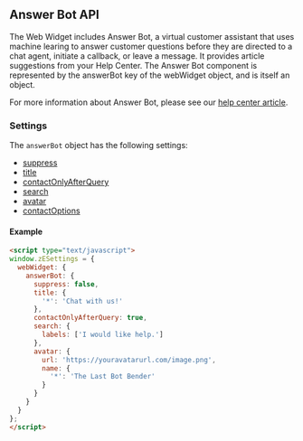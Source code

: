 ## Answer Bot API

The Web Widget includes Answer Bot, a virtual customer assistant that uses machine learing to answer customer questions before they are directed to a chat agent, initiate a callback, or leave a message. It provides article suggestions from your Help Center. The Answer Bot component is represented by the answerBot key of the webWidget object, and is itself an object.

For more information about Answer Bot, please see our [help center article](https://support.zendesk.com/hc/en-us/articles/230808087-Answer-Bot-resources).
### Settings

The `answerBot` object has the following settings:

* [suppress](./settings#suppress)
* [title](./settings#title)
* [contactOnlyAfterQuery](./settings#contactonlyafterquery)
* [search](./settings#search)
* [avatar](./settings#avatar)
* [contactOptions](./core#contactoptions)

<a name="example-answerbot-settings"></a>
#### Example

```html
<script type="text/javascript">
window.zESettings = {
  webWidget: {
    answerBot: {
      suppress: false,
      title: {
        '*': 'Chat with us!'
      },
      contactOnlyAfterQuery: true,
      search: {
        labels: ['I would like help.']
      },
      avatar: {
        url: 'https://youravatarurl.com/image.png',
        name: {
          '*': 'The Last Bot Bender'
        }
      }
    }
  }
};
</script>
```